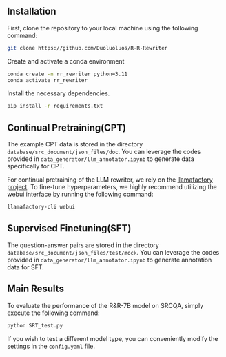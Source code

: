 ## Installation

First, clone the repository to your local machine using the following command:

```bash
git clone https://github.com/Duoluoluos/R-R-Rewriter
```
Create and activate a conda environment


```bash
conda create -n rr_rewriter python=3.11
conda activate rr_rewriter
```


Install the necessary dependencies.


```bash
pip install -r requirements.txt
```


## Continual Pretraining(CPT)
The example CPT data is stored in the directory `database/src_document/json_files/doc`. You can leverage the codes provided in `data_generator/llm_annotator.ipynb` to generate data specifically for CPT.

For continual pretraining of the LLM rewriter, we rely on the [llamafactory project](https://github.com/hiyouga/LLaMA-Factory). To fine-tune hyperparameters, we highly recommend utilizing the webui interface by running the following command:

```bash
llamafactory-cli webui
```

## Supervised Finetuning(SFT)
The question-answer pairs are stored in the directory `database/src_document/json_files/test/mock`. You can leverage the codes provided in `data_generator/llm_annotator.ipynb` to generate annotation data for SFT.


## Main Results
To evaluate the performance of the R&R-7B model on SRCQA, simply execute the following command:
```bash
python SRT_test.py
```
If you wish to test a different model type, you can conveniently modify the settings in the `config.yaml` file.